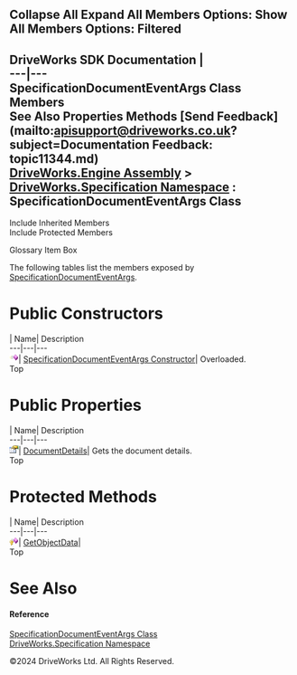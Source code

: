        

 Collapse All Expand All  Members Options: Show All  Members Options: Filtered   
---  
DriveWorks SDK Documentation  |   
---|---  
SpecificationDocumentEventArgs Class Members   
See Also Properties Methods [Send Feedback](mailto:apisupport@driveworks.co.uk?subject=Documentation Feedback: topic11344.md)  
[DriveWorks.Engine Assembly](topic2156.md) > [DriveWorks.Specification Namespace](topic10764.md) : SpecificationDocumentEventArgs Class  
---  
  
Include Inherited Members    
Include Protected Members  


Glossary Item Box

The following tables list the members exposed by [SpecificationDocumentEventArgs](topic11344.md).

# Public Constructors

| Name| Description  
---|---|---  
![Public Constructor](dotnetimages/publicConstructor.gif)| [SpecificationDocumentEventArgs Constructor](topic11350.md)| Overloaded.   
Top

# Public Properties

| Name| Description  
---|---|---  
![Public Property](dotnetimages/publicProperty.gif)| [DocumentDetails](topic11354.md)| Gets the document details.   
Top

# Protected Methods

| Name| Description  
---|---|---  
![Protected Method](dotnetimages/protectedMethod.gif)| [GetObjectData](topic11353.md)|   
Top

# See Also

#### Reference

[SpecificationDocumentEventArgs Class](topic11344.md)   
[DriveWorks.Specification Namespace](topic10764.md)

©2024 DriveWorks Ltd. All Rights Reserved.
